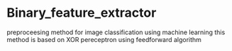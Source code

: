 # Binary_feature_extractor

preproceesing method for image classification using machine learning
this method is based on XOR pereceptron using feedforward algorithm 
